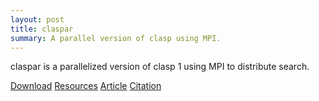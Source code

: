 ```yaml
---
layout: post
title: claspar
summary: A parallel version of clasp using MPI.
---
```

claspar is a parallelized version of clasp 1 using MPI to distribute search.

[Download](https://sourceforge.net/projects/potassco/files/claspar/)
[Resources](http://www.cs.uni-potsdam.de/claspar)
[Article](https://www.cs.uni-potsdam.de/wv/pdfformat/gekakascsc11a.pdf)
[Citation](https://www.cs.uni-potsdam.de/wv/bibtex/gekakascsc11a.bib)
